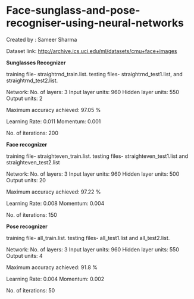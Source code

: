 # Face-sunglass-and-pose-recogniser-using-neural-networks

Created by : Sameer Sharma

Dataset link:
http://archive.ics.uci.edu/ml/datasets/cmu+face+images

**Sunglasses Recognizer**

training file- straightrnd_train.list.
testing files- straightrnd_test1.list, and straightrnd_test2.list.

Network:
No. of layers: 3
Input layer units: 960
Hidden layer units: 550
Output units: 2

Maximum accuracy achieved: 97.05 %

Learning Rate: 0.011
Momentum: 0.001

No. of iterations: 200

**Face recognizer**

training file- straighteven_train.list.
testing files- straighteven_test1.list and straighteven_test2.list

Network:
No. of layers: 3
Input layer units: 960
Hidden layer units: 500
Output units: 20

Maximum accuracy achieved: 97.22 %

Learning Rate: 0.008
Momentum: 0.004

No. of iterations: 150

**Pose recognizer**

training file- all_train.list.
testing files- all_test1.list and all_test2.list.

Network:
No. of layers: 3
Input layer units: 960
Hidden layer units: 550
Output units: 4

Maximum accuracy achieved: 91.8 %

Learning Rate: 0.004
Momentum: 0.002

No. of iterations: 50
